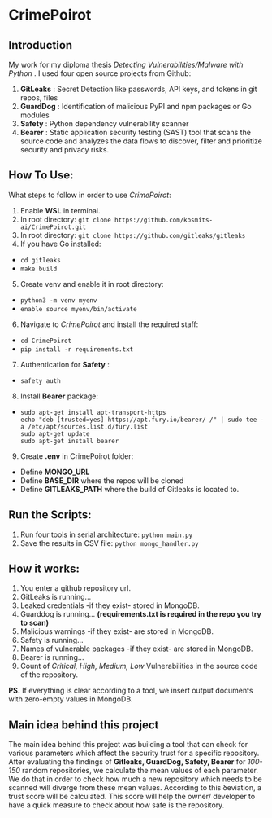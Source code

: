 # CrimePoirot
## **Introduction**
My work for my diploma thesis _Detecting Vulnerabilities/Malware with Python_ . 
I used four open source projects from Github:
1. **GitLeaks** : Secret Detection like passwords, API keys, and tokens in git repos, files
2. **GuardDog** : Identification of malicious PyPI and npm packages or Go modules
3. **Safety** : Python dependency vulnerability scanner
4. **Bearer** : Static application security testing (SAST) tool that scans the source code and analyzes the data flows to discover, filter and prioritize security and privacy risks.

## **How To Use:**
What steps to follow in order to use _CrimePoirot_:
1. Enable **WSL** in terminal.
2. In root directory: `git clone https://github.com/kosmits-ai/CrimePoirot.git`
3. In root directory: `git clone https://github.com/gitleaks/gitleaks`
4. If you have Go installed:
- `cd gitleaks`
- `make build`
5. Create venv and enable it in root directory:
  - `python3 -m venv myenv`
  - `enable source myenv/bin/activate`
6. Navigate to _CrimePoirot_ and install the required staff:
  - `cd CrimePoirot`
  - `pip install -r requirements.txt`
7.  Authentication for **Safety** :
  - `safety auth`
8. Install **Bearer** package:
  - ```
    sudo apt-get install apt-transport-https
    echo "deb [trusted=yes] https://apt.fury.io/bearer/ /" | sudo tee -a /etc/apt/sources.list.d/fury.list
    sudo apt-get update
    sudo apt-get install bearer
9. Create **.env** in CrimePoirot folder:
  - Define **MONGO_URL**
  - Define **BASE_DIR** where the repos will be cloned
  - Define **GITLEAKS_PATH** where the build of Gitleaks is located to.

## **Run the Scripts:**
1. Run four tools in serial architecture: `python main.py` 
2. Save the results in CSV file: `python mongo_handler.py`

## **How it works:**
1. You enter a github repository url.
2. GitLeaks is running...
3. Leaked credentials -if they exist- stored in MongoDB.
4. Guarddog is running... **(requirements.txt is required in the repo you try to scan)**
5. Malicious warnings -if they exist- are stored in MongoDB.
6. Safety is running...
7. Names of vulnerable packages -if they exist- are stored in MongoDB.
8. Bearer is running...
9. Count of _Critical, High, Medium, Low_ Vulnerabilities in the source code of the repository.

**PS.** If everything is clear according to a tool, we insert output documents with zero-empty values in MongoDB.

## **Main idea behind this project**
The main idea behind this project was building a tool that can check for various parameters which affect the security trust for a specific repository. After evaluating the findings of **Gitleaks, GuardDog, Safety, Bearer** for _100-150_ random repositories, we calculate the mean values of each parameter. We do that in order to check how much a new repository which needs to be scanned will diverge from these mean values. According to this δeviation, a trust score will be calculated. This score will help the owner/ developer to have a quick measure to check about how safe is the repository.
